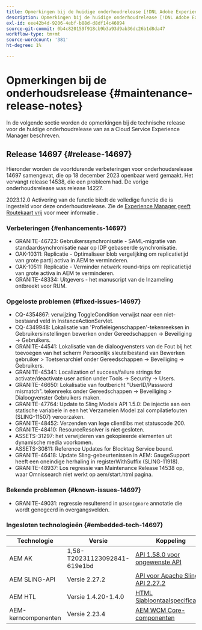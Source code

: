 ```yaml
---
title: Opmerkingen bij de huidige onderhoudrelease [!DNL Adobe Experience Manager] as a Cloud Service.
description: Opmerkingen bij de huidige onderhoudrelease [!DNL Adobe Experience Manager] as a Cloud Service.
exl-id: eee42b4d-9206-4ebf-b88d-d8df14c46094
source-git-commit: 0b4c820159f918cb9b3a93d9ab36dc26b1d8da47
workflow-type: tm+mt
source-wordcount: '381'
ht-degree: 1%

---
```


# Opmerkingen bij de onderhoudsrelease {#maintenance-release-notes}

In de volgende sectie worden de opmerkingen bij de technische release voor de huidige onderhoudrelease van as a Cloud Service Experience Manager beschreven.

## Release 14697 {#release-14697}

Hieronder worden de voortdurende verbeteringen voor onderhoudsrelease 14697 samengevat, die op 18 december 2023 openbaar werd gemaakt. Het vervangt release 14538, die een probleem had. De vorige onderhoudsrelease was release 14227.

2023.12.0 Activering van de functie biedt de volledige functie die is ingesteld voor deze onderhoudsrelease. Zie de [Experience Manager geeft Routekaart vrij](https://experienceleague.adobe.com/docs/experience-manager-release-information/aem-release-updates/update-releases-roadmap.html) voor meer informatie .

### Verbeteringen {#enhancements-14697}

* GRANITE-46723: Gebruikerssynchronisatie - SAML-migratie van standaardsynchronisatie naar op IDP gebaseerde synchronisatie.
* OAK-10311: Replicatie - Optimaliseer blob vergelijking om replicatietijd van grote partij activa in AEM te verminderen.
* OAK-10511: Replicatie - Verminder netwerk round-trips om replicatietijd van grote activa in AEM te verminderen.
* GRANITE-48334: Uitgevers - het manuscript van de Inzameling ontbreekt voor RUM.

### Opgeloste problemen {#fixed-issues-14697}

* CQ-4354867: verwijzing ToggleCondition verwijst naar een niet-bestaand veld in InstanceActionServlet.
* CQ-4349948: Lokalisatie van &#39;Profieleigenschappen&#39;-tekenreeksen in Gebruikersinstellingen bewerken onder Gereedschappen → Beveiliging → Gebruikers.
* GRANITE-44541: Lokalisatie van de dialoogvensters van de Fout bij het toevoegen van het scherm Persoonlijk sleutelbestand van Bewerken gebruiker > Toetsenarchief onder Gereedschappen → Beveiliging → Gebruikers.
* GRANITE-45341: Localization of success/failure strings for activate/deactivate user action under Tools → Security → Users.
* GRANITE-46650: Lokalisatie van foutbericht &quot;UserID/Password mismatch&quot;. tekenreeks onder Gereedschappen → Beveiliging > Dialoogvenster Gebruikers maken.
* GRANITE-47764: Update to Sling Models API 1.5.0: De injectie aan een statische variabele in een het Verzamelen Model zal compilatiefouten (SLING-11507) veroorzaken.
* GRANITE-48452: Verzenden van lege clientlibs met statuscode 200.
* GRANITE-48410: ResourceResolver is niet gesloten.
* ASSETS-31297: het verwijderen van gekopieerde elementen uit dynamische media voorkomen.
* ASSETS-30811: Reference Updates for Blocktag Service bound.
* GRANITE-46418: Update Sling-gebeurtenissen in AEM: GaugeSupport heeft een oneindige herhaling in registerWithSuffix (SLING-11918).
* GRANITE-48937: Los regressie van Maintenance Release 14538 op, waar Omnissearch niet werkt op aem/start.html pagina.

### Bekende problemen {#known-issues-14697}

* GRANITE-49031: regressie resulterend in `@JsonIgnore` annotatie die wordt genegeerd in overgangsvelden.

### Ingesloten technologieën {#embedded-tech-14697}

| Technologie | Versie | Koppeling |
|---|---|---|
| AEM AK | 1,58-T20231123092841-619e1bd | [API 1.58.0 voor ongewenste API](https://www.javadoc.io/doc/org.apache.jackrabbit/oak-api/1.58.0/index.html) |
| AEM SLING-API | Versie 2.27.2 | [API voor Apache Sling API 2.27.2](https://www.javadoc.io/doc/org.apache.sling/org.apache.sling.api/latest/index.html) |
| AEM HTL | Versie 1.4.20-1.4.0 | [HTML Sjabloontaalspecificaties](https://github.com/adobe/htl-spec) |
| AEM-kerncomponenten | Versie 2.23.4 | [AEM WCM Core-componenten](https://github.com/adobe/aem-core-wcm-components) |
